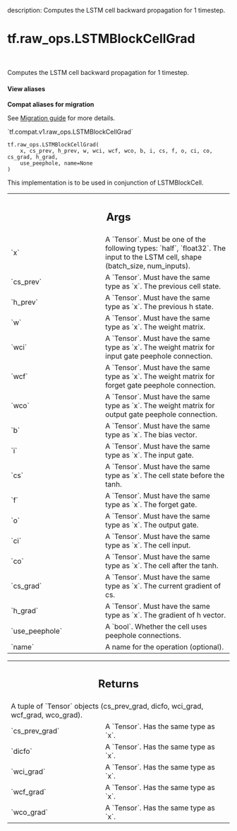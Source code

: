 description: Computes the LSTM cell backward propagation for 1 timestep.

<div itemscope itemtype="http://developers.google.com/ReferenceObject">
<meta itemprop="name" content="tf.raw_ops.LSTMBlockCellGrad" />
<meta itemprop="path" content="Stable" />
</div>

# tf.raw_ops.LSTMBlockCellGrad

<!-- Insert buttons and diff -->

<table class="tfo-notebook-buttons tfo-api nocontent" align="left">

</table>



Computes the LSTM cell backward propagation for 1 timestep.

<section class="expandable">
  <h4 class="showalways">View aliases</h4>
  <p>
<b>Compat aliases for migration</b>
<p>See
<a href="https://www.tensorflow.org/guide/migrate">Migration guide</a> for
more details.</p>
<p>`tf.compat.v1.raw_ops.LSTMBlockCellGrad`</p>
</p>
</section>

<pre class="devsite-click-to-copy prettyprint lang-py tfo-signature-link">
<code>tf.raw_ops.LSTMBlockCellGrad(
    x, cs_prev, h_prev, w, wci, wcf, wco, b, i, cs, f, o, ci, co, cs_grad, h_grad,
    use_peephole, name=None
)
</code></pre>



<!-- Placeholder for "Used in" -->

This implementation is to be used in conjunction of LSTMBlockCell.

<!-- Tabular view -->
 <table class="responsive fixed orange">
<colgroup><col width="214px"><col></colgroup>
<tr><th colspan="2"><h2 class="add-link">Args</h2></th></tr>

<tr>
<td>
`x`
</td>
<td>
A `Tensor`. Must be one of the following types: `half`, `float32`.
The input to the LSTM cell, shape (batch_size, num_inputs).
</td>
</tr><tr>
<td>
`cs_prev`
</td>
<td>
A `Tensor`. Must have the same type as `x`.
The previous cell state.
</td>
</tr><tr>
<td>
`h_prev`
</td>
<td>
A `Tensor`. Must have the same type as `x`. The previous h state.
</td>
</tr><tr>
<td>
`w`
</td>
<td>
A `Tensor`. Must have the same type as `x`. The weight matrix.
</td>
</tr><tr>
<td>
`wci`
</td>
<td>
A `Tensor`. Must have the same type as `x`.
The weight matrix for input gate peephole connection.
</td>
</tr><tr>
<td>
`wcf`
</td>
<td>
A `Tensor`. Must have the same type as `x`.
The weight matrix for forget gate peephole connection.
</td>
</tr><tr>
<td>
`wco`
</td>
<td>
A `Tensor`. Must have the same type as `x`.
The weight matrix for output gate peephole connection.
</td>
</tr><tr>
<td>
`b`
</td>
<td>
A `Tensor`. Must have the same type as `x`. The bias vector.
</td>
</tr><tr>
<td>
`i`
</td>
<td>
A `Tensor`. Must have the same type as `x`. The input gate.
</td>
</tr><tr>
<td>
`cs`
</td>
<td>
A `Tensor`. Must have the same type as `x`.
The cell state before the tanh.
</td>
</tr><tr>
<td>
`f`
</td>
<td>
A `Tensor`. Must have the same type as `x`. The forget gate.
</td>
</tr><tr>
<td>
`o`
</td>
<td>
A `Tensor`. Must have the same type as `x`. The output gate.
</td>
</tr><tr>
<td>
`ci`
</td>
<td>
A `Tensor`. Must have the same type as `x`. The cell input.
</td>
</tr><tr>
<td>
`co`
</td>
<td>
A `Tensor`. Must have the same type as `x`. The cell after the tanh.
</td>
</tr><tr>
<td>
`cs_grad`
</td>
<td>
A `Tensor`. Must have the same type as `x`.
The current gradient of cs.
</td>
</tr><tr>
<td>
`h_grad`
</td>
<td>
A `Tensor`. Must have the same type as `x`.
The gradient of h vector.
</td>
</tr><tr>
<td>
`use_peephole`
</td>
<td>
A `bool`. Whether the cell uses peephole connections.
</td>
</tr><tr>
<td>
`name`
</td>
<td>
A name for the operation (optional).
</td>
</tr>
</table>



<!-- Tabular view -->
 <table class="responsive fixed orange">
<colgroup><col width="214px"><col></colgroup>
<tr><th colspan="2"><h2 class="add-link">Returns</h2></th></tr>
<tr class="alt">
<td colspan="2">
A tuple of `Tensor` objects (cs_prev_grad, dicfo, wci_grad, wcf_grad, wco_grad).
</td>
</tr>
<tr>
<td>
`cs_prev_grad`
</td>
<td>
A `Tensor`. Has the same type as `x`.
</td>
</tr><tr>
<td>
`dicfo`
</td>
<td>
A `Tensor`. Has the same type as `x`.
</td>
</tr><tr>
<td>
`wci_grad`
</td>
<td>
A `Tensor`. Has the same type as `x`.
</td>
</tr><tr>
<td>
`wcf_grad`
</td>
<td>
A `Tensor`. Has the same type as `x`.
</td>
</tr><tr>
<td>
`wco_grad`
</td>
<td>
A `Tensor`. Has the same type as `x`.
</td>
</tr>
</table>

